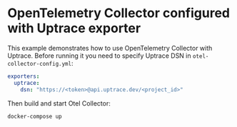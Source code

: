 # OpenTelemetry Collector configured with Uptrace exporter

This example demonstrates how to use OpenTelemetry Collector with Uptrace. Before running it you need to specify Uptrace DSN in `otel-collector-config.yml`:

```yaml
exporters:
  uptrace:
    dsn: "https://<token>@api.uptrace.dev/<project_id>"
```

Then build and start Otel Collector:

```shell
docker-compose up
```

